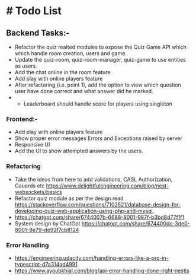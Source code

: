 # # Todo List

## Backend Tasks:-

- Refactor the quiz realted modules to expose the Quiz Game API which which handle room creation, users and game.
- Update the quiz-room, quiz-room-manager, quiz-game to use entities as users.
- Add the chat online in the room feature
- Add play with online players feature
- After refactoring (i.e. point 1), add the option to view which question user have done correct and what answer did he
  marked.
- -  Leaderboard should handle score for players using singleton

### Frontend:-

- Add play with online players feature
- Show proper error messages Errors and Exceptions raised by server
- Responsive UI
- Add the UI to show attempted answers by the users.

### Refactoring

- Take the ideas from here to add validations, CASL Authorization, Gauards
  etc https://www.delightfulengineering.com/blog/nest-websockets/basics
- Refactor quiz module as per the design
  read https://stackoverflow.com/questions/7102521/database-design-for-developing-quiz-web-application-using-php-and-mysql,
- https://chatgpt.com/share/6744007b-6688-8001-987f-b3bd8d77f1f1
- System design by ChatGpt https://chatgpt.com/share/674400dc-3de0-8001-9e79-de92f7cb8124

### Error Handling

- https://engineering.udacity.com/handling-errors-like-a-pro-in-typescript-d7a314ad4991
- https://www.ayoubkhial.com/blog/api-error-handling-done-right-nestjs
